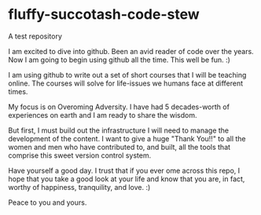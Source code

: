 # fluffy-succotash-code-stew
A test repository

I am excited to dive into github. Been an avid reader of code over the years. Now I am going to begin using github all the time. This well be fun. :)

I am using github to write out a set of short courses that I will be teaching online. The courses will solve for life-issues we humans face at different times.

My focus is on Overoming Adversity. I have had 5 decades-worth of experiences on earth and I am ready to share the wisdom.

But first, I must build out the infrastructure I will need to manage the development of the content. I want to give a huge "Thank You!!" to all the women and men who have contributed to, and built, all the tools that comprise this sweet version control system.

Have yourself a good day. I trust that if you ever ome across this repo, I hope that you take a good look at your life and know that you are, in fact, worthy of happiness, tranquility, and love. :)

Peace to you and yours.
